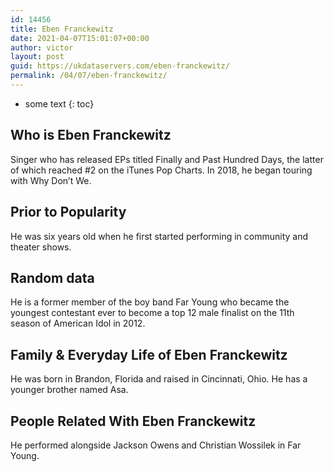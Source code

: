 ```yaml
---
id: 14456
title: Eben Franckewitz
date: 2021-04-07T15:01:07+00:00
author: victor
layout: post
guid: https://ukdataservers.com/eben-franckewitz/
permalink: /04/07/eben-franckewitz/
---
```


* some text
{: toc}


## Who is Eben Franckewitz



Singer who has released EPs titled Finally and Past Hundred Days, the latter of which reached #2 on the iTunes Pop Charts. In 2018, he began touring with Why Don&#8217;t We. 

                
                
                
## Prior to Popularity



He was six years old when he first started performing in community and theater shows.

                
                
                
## Random data



He is a former member of the boy band Far Young who became the youngest contestant ever to become a top 12 male finalist on the 11th season of American Idol in 2012.

                
                
                
## Family & Everyday Life of Eben Franckewitz



He was born in Brandon, Florida and raised in Cincinnati, Ohio. He has a younger brother named Asa. 

                
                
                
## People Related With Eben Franckewitz



He performed alongside Jackson Owens and Christian Wossilek in Far Young.

                
              
            
          
          
          